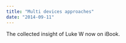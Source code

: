 ```yaml
---
title: "Multi devices approaches"
date: "2014-09-11"
---
```


The collected insight of Luke W now on iBook.
